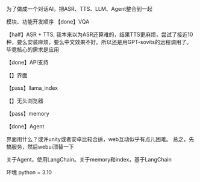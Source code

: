 为了做成一个对话AI，把ASR、TTS、LLM、Agent整合到一起

模块、功能开发顺序
【done】VQA

【half】ASR + TTS, 我本来以为ASR还算难的，结果TTS更麻烦，尝试了接近10种，要么安装麻烦，要么中文效果不好。所以还是用GPT-sovits的远程调用了。毕竟核心的需求是应用

【done】API支持

【】界面

【pass】llama_index

【】无头浏览器

【pass】memory

【done】Agent

界面用什么？或许unity或者安卓比较合适，web互动似乎有点儿困难。
总之，先搞服务，然后webui顶替一下

关于Agent，使用LangChain。关于memory和index，基于LangChain

环境
python = 3.10